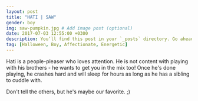 ```yaml
---
layout: post
title: "HATI | SAW"
gender: boy
img: saw-pumpkin.jpg # Add image post (optional)
date: 2017-07-03 12:55:00 +0300
description: You’ll find this post in your `_posts` directory. Go ahead and edit it and re-build the site to see your changes. # Add post description (optional)
tag: [Halloween, Boy, Affectionate, Energetic]
---
```


Hati is a people-pleaser who loves attention. He is not content with playing with his brothers - he wants to get you in the mix too! Once he's done playing, he crashes hard and will sleep for hours as long as he has a sibling to cuddle with.

Don't tell the others, but he's maybe our favorite. ;)